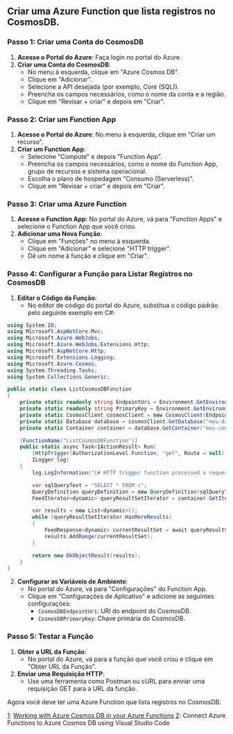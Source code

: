 ## Criar uma Azure Function que lista registros no CosmosDB.

### Passo 1: Criar uma Conta do CosmosDB
1. **Acesse o Portal do Azure**: Faça login no portal do Azure.
2. **Criar uma Conta do CosmosDB**:
   - No menu à esquerda, clique em "Azure Cosmos DB".
   - Clique em "Adicionar".
   - Selecione a API desejada (por exemplo, Core (SQL)).
   - Preencha os campos necessários, como o nome da conta e a região.
   - Clique em "Revisar + criar" e depois em "Criar".

### Passo 2: Criar um Function App
1. **Acesse o Portal do Azure**: No menu à esquerda, clique em "Criar um recurso".
2. **Criar um Function App**:
   - Selecione "Compute" e depois "Function App".
   - Preencha os campos necessários, como o nome do Function App, grupo de recursos e sistema operacional.
   - Escolha o plano de hospedagem "Consumo (Serverless)".
   - Clique em "Revisar + criar" e depois em "Criar".

### Passo 3: Criar uma Azure Function
1. **Acesse o Function App**: No portal do Azure, vá para "Function Apps" e selecione o Function App que você criou.
2. **Adicionar uma Nova Função**:
   - Clique em "Funções" no menu à esquerda.
   - Clique em "Adicionar" e selecione "HTTP trigger".
   - Dê um nome à função e clique em "Criar".

### Passo 4: Configurar a Função para Listar Registros no CosmosDB
1. **Editar o Código da Função**:
   - No editor de código do portal do Azure, substitua o código padrão pelo seguinte exemplo em C#:

```csharp
using System.IO;
using Microsoft.AspNetCore.Mvc;
using Microsoft.Azure.WebJobs;
using Microsoft.Azure.WebJobs.Extensions.Http;
using Microsoft.AspNetCore.Http;
using Microsoft.Extensions.Logging;
using Microsoft.Azure.Cosmos;
using System.Threading.Tasks;
using System.Collections.Generic;

public static class ListCosmosDBFunction
{
    private static readonly string EndpointUri = Environment.GetEnvironmentVariable("CosmosDBEndpointUri");
    private static readonly string PrimaryKey = Environment.GetEnvironmentVariable("CosmosDBPrimaryKey");
    private static CosmosClient cosmosClient = new CosmosClient(EndpointUri, PrimaryKey);
    private static Database database = cosmosClient.GetDatabase("meu-database");
    private static Container container = database.GetContainer("meu-container");

    [FunctionName("ListCosmosDBFunction")]
    public static async Task<IActionResult> Run(
        [HttpTrigger(AuthorizationLevel.Function, "get", Route = null)] HttpRequest req,
        ILogger log)
    {
        log.LogInformation("C# HTTP trigger function processed a request.");

        var sqlQueryText = "SELECT * FROM c";
        QueryDefinition queryDefinition = new QueryDefinition(sqlQueryText);
        FeedIterator<dynamic> queryResultSetIterator = container.GetItemQueryIterator<dynamic>(queryDefinition);

        var results = new List<dynamic>();
        while (queryResultSetIterator.HasMoreResults)
        {
            FeedResponse<dynamic> currentResultSet = await queryResultSetIterator.ReadNextAsync();
            results.AddRange(currentResultSet);
        }

        return new OkObjectResult(results);
    }
}
```

2. **Configurar as Variáveis de Ambiente**:
   - No portal do Azure, vá para "Configurações" do Function App.
   - Clique em "Configurações de Aplicativo" e adicione as seguintes configurações:
     - `CosmosDBEndpointUri`: URI do endpoint do CosmosDB.
     - `CosmosDBPrimaryKey`: Chave primária do CosmosDB.

### Passo 5: Testar a Função
1. **Obter a URL da Função**:
   - No portal do Azure, vá para a função que você criou e clique em "Obter URL da Função".
2. **Enviar uma Requisição HTTP**:
   - Use uma ferramenta como Postman ou cURL para enviar uma requisição GET para a URL da função.

Agora você deve ter uma Azure Function que lista registros no CosmosDB. 

[1](https://dev.to/willvelida/working-with-azure-cosmos-db-in-your-azure-functions-4ppp): [Working with Azure Cosmos DB in your Azure Functions](https://dev.to/willvelida/working-with-azure-cosmos-db-in-your-azure-functions-4ppp)
[2](https://github.com/DanielXavierVieira/Azure-Functions): Connect Azure Functions to Azure Cosmos DB using Visual Studio Code
